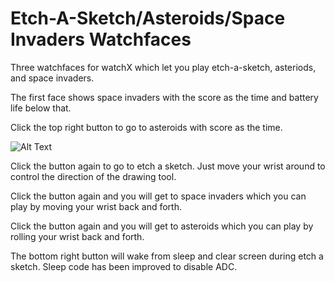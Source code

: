 # Etch-A-Sketch/Asteroids/Space Invaders Watchfaces

Three watchfaces for watchX which let you play etch-a-sketch, asteriods, and space invaders.  

The first face shows space invaders with the score as the time and battery life below that.  

Click the top right button to go to asteroids with score as the time.

![Alt Text](asteroids.gif)

Click the button again to go to etch a sketch.  Just move your wrist around to control the direction of the drawing tool.

Click the button again and you will get to space invaders which you can play by moving your wrist back and forth.

Click the button again and you will get to asteroids which you can play by rolling your wrist back and forth.

The bottom right button will wake from sleep and clear screen during etch a sketch.  Sleep code has been improved to disable ADC.



